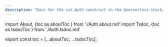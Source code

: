 ```yaml
---
description: "Docs for the sst.Auth construct in the @serverless-stack/resources package"
---
```

import About, {toc as aboutToc } from './Auth.about.md'
import Tsdoc, {toc as tsdocToc } from './Auth.tsdoc.md'

<About />
<Tsdoc />

export const toc = [...aboutToc, ...tsdocToc];